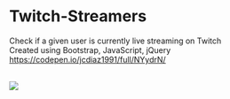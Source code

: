 # Twitch-Streamers
Check if a given user is currently live streaming on Twitch
<br>
Created using Bootstrap, JavaScript, jQuery
<br>
https://codepen.io/jcdiaz1991/full/NYydrN/

<br>
<img style = "max-height:500px" src = "http://res.cloudinary.com/jcdiaz1991/image/upload/v1522364812/Screen_Shot_2018-03-29_at_3.57.05_PM_kmwpdz.png">
